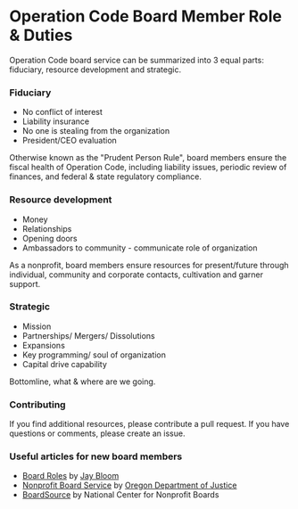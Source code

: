 # Operation Code Board Member Role & Duties

Operation Code board service can be summarized into 3 equal parts: fiduciary, resource development and strategic.

### Fiduciary
- No conflict of interest
- Liability insurance
- No one is stealing from the organization
- President/CEO evaluation

Otherwise known as the "Prudent Person Rule", board members ensure the fiscal health of Operation Code, including liability issues, periodic review of finances, and federal & state regulatory compliance.

### Resource development
- Money
- Relationships
- Opening doors
- Ambassadors to community - communicate role of organization

As a nonprofit, board members ensure resources for present/future through individual, community and corporate contacts, cultivation and garner support.

### Strategic
- Mission
- Partnerships/ Mergers/ Dissolutions
- Expansions
- Key programming/ soul of organization
- Capital drive capability

Bottomline, what & where are we going.

### Contributing
If you find additional resources, please contribute a pull request. If you have questions or comments, please create an issue.

### Useful articles for new board members
- [Board Roles](https://bloomanew.com/tools/) by [Jay Bloom](https://www.linkedin.com/in/jay-c-bloom-2779a93)
- [Nonprofit Board Service](http://www.doj.state.or.us/charigroup/pdf/nonprofit.pdf) by [Oregon Department of Justice](http://www.doj.state.or.us/charigroup/tipsbrd.shtml)
- [BoardSource](https://www.boardsource.org/eweb/) by National Center for Nonprofit Boards
